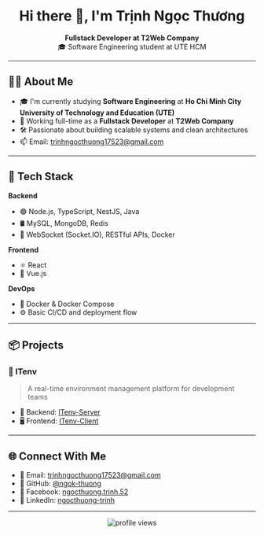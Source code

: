 <h1 align="center">Hi there 👋, I'm Trịnh Ngọc Thương</h1>

<p align="center">
  <strong>Fullstack Developer at T2Web Company</strong> <br/>
  🎓 Software Engineering student at UTE HCM
</p>

---

## 👨‍💻 About Me

- 🎓 I'm currently studying **Software Engineering** at **Ho Chi Minh City University of Technology and Education (UTE)**
- 💼 Working full-time as a **Fullstack Developer** at **T2Web Company**
- 🛠 Passionate about building scalable systems and clean architectures
- 📫 Email: [trinhngocthuong17523@gmail.com](mailto:trinhngocthuong17523@gmail.com)

---

## 🚀 Tech Stack

**Backend**
- 🟢 Node.js, TypeScript, NestJS, Java
- 🛢 MySQL, MongoDB, Redis
- 🔌 WebSocket (Socket.IO), RESTful APIs, Docker

**Frontend**
- ⚛ React
- 🔶 Vue.js

**DevOps**
- 🐳 Docker & Docker Compose
- ⚙️ Basic CI/CD and deployment flow

---

## 📦 Projects

### 🧩 ITenv
> A real-time environment management platform for development teams

- 🔧 Backend: [ITenv-Server](https://github.com/ngokthuong/ITenv-Server)
- 🖥 Frontend: [ITenv-Client](https://github.com/duongthiu/ITenv-Client)

---

## 🌐 Connect With Me

- 📧 Email: [trinhngocthuong17523@gmail.com](mailto:trinhngocthuong17523@gmail.com)
- 🐙 GitHub: [@ngok-thuong](https://github.com/ngok-thuong?tab=repositories)
- 📘 Facebook: [ngocthuong.trinh.52](https://www.facebook.com/ngocthuong.trinh.52/?locale=vi_VN)
- 💼 LinkedIn: [ngocthuong-trinh](https://www.linkedin.com/in/ngocthuong-trinh-44bb85375/)

---

<p align="center">
  <img src="https://komarev.com/ghpvc/?username=ngok-thuong&label=Profile+Views&color=blue&style=flat-square" alt="profile views"/>
</p>
